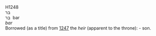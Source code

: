 <body>
  <p>H1248<br>  בּר  <br> בַּר  ‎  bar  <br><i>bar </i><br>Borrowed (as a title) from <a href="h1247.htm">1247</a>  the <i>heir</i> (apparent to the throne): - son.<br></p>
 </body>